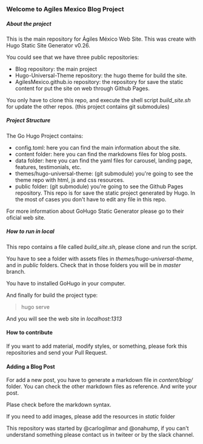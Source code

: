 ### Welcome to Agiles Mexico Blog Project

##### About the project

This is the main repository for Ágiles México Web Site. This was create with Hugo Static Site Generator v0.26.

You could see that we have three public repositories:

* Blog repository: the main project
* Hugo-Universal-Theme repository: the hugo theme for build the site.
* AgilesMexico.github.io repository: the repository for save the static content for put the site on web through Github Pages.

You only have to clone this repo, and execute the shell script *build_site.sh* for update the other repos. (this project contains git submodules)

##### Project Structure

The Go Hugo Project contains:

* config.toml: here you can find the main information about the site.
* content folder: here you can find the markdowns files for blog posts.
* data folder: here you can find the yaml files for carousel, landing page, features, testimonials, etc.
* themes/hugo-universal-theme: (git submodule) you're going to see the theme repo with html, js and css resources.
* public folder: (git submodule) you're going to see the Github Pages repository. This repo is for save the static project generated by Hugo. In the most of cases you don't have to edit any file in this repo.

For more information about GoHugo Static Generator please go to their oficial web site.

##### How to run in local

This repo contains a file called *build_site.sh*, please clone and run the script.

You have to see a folder with assets files in *themes/hugo-universal-theme*, and in *public* folders. Check that in those folders you will be in *master* branch.

You have to installed GoHugo in your computer.

And finally for build the project type:

> hugo serve

And you will see the web site in *localhost:1313*

#### How to contribute

If you want to add material, modify styles, or something, please fork this repositories and send your Pull Request.

#### Adding a Blog Post

For add a new post, you have to generate a markdown file in *content/blog/* folder. You can check the other markdown files as reference. And write your post.

Plase check before the markdown syntax.

If you need to add images, please add the resources in *static* folder

This repository was started by @carlogilmar and @onahump, if you can't understand something please contact us in twiteer or by the slack channel.

